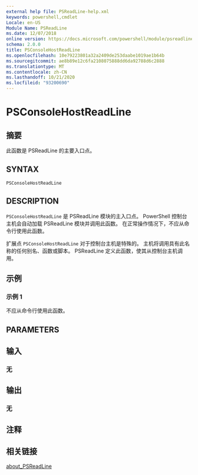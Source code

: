 ```yaml
---
external help file: PSReadLine-help.xml
keywords: powershell,cmdlet
Locale: en-US
Module Name: PSReadLine
ms.date: 12/07/2018
online version: https://docs.microsoft.com/powershell/module/psreadline/psconsolehostreadline?view=powershell-7.1&WT.mc_id=ps-gethelp
schema: 2.0.0
title: PSConsoleHostReadLine
ms.openlocfilehash: 10e79223801a32a2409de253daabe1019ae1b64b
ms.sourcegitcommit: ae8b89e12c6fa2108075888dd6da92788d6c2888
ms.translationtype: MT
ms.contentlocale: zh-CN
ms.lasthandoff: 10/21/2020
ms.locfileid: "93200690"
---
```

# PSConsoleHostReadLine

## 摘要
此函数是 PSReadLine 的主要入口点。

## SYNTAX

```
PSConsoleHostReadLine
```

## DESCRIPTION

`PSConsoleHostReadLine` 是 PSReadLine 模块的主入口点。 PowerShell 控制台主机会自动加载 PSReadLine 模块并调用此函数。 在正常操作情况下，不应从命令行使用此函数。

扩展点 `PSConsoleHostReadLine` 对于控制台主机是特殊的。 主机将调用具有此名称的任何别名、函数或脚本。 PSReadLine 定义此函数，使其从控制台主机调用。

## 示例

### 示例 1

不应从命令行使用此函数。

## PARAMETERS

## 输入

### 无

## 输出

### 无

## 注释

## 相关链接

[about_PSReadLine](./About/about_PSReadLine.md)

